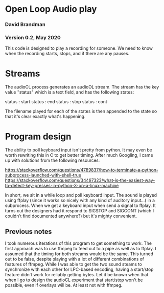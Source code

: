 
# Open Loop Audio play
### David Brandman
### Version 0.2, May 2020

This code is designed to play a recording for someone. We need to know when the recording starts, stops, and if there are any pauses.

# Streams

The audioOL process generates an audioOL stream. The stream has the key value "status" which is a text field, and has the following states:

status : start
status : end
status : stop
status : cont

The filename played for each of the states is then appended to the state so that it's clear exactly what's happening.

# Program design

The ability to poll keyboard input isn't pretty from python. It may even be worth rewriting this in C to get better timing. After much Googling, I came up with solutions from the following resources: 

https://stackoverflow.com/questions/4789837/how-to-terminate-a-python-subprocess-launched-with-shell-true
https://stackoverflow.com/questions/34497323/what-is-the-easiest-way-to-detect-key-presses-in-python-3-on-a-linux-machine

In short, we sit in a while loop and poll keyboard input. The sound is played using ffplay (since it works so nicely with any kind of auditory input...) in a subprocess.  When we get a keyboard input when send a signal to ffplay. It turns out the designers had it respond to SIGSTOP and SIGCONT (which I couldn't find documented anywhere?) but it's mighty convenient. 



## Previous notes

I took numerous iterations of this program to get something to work. The first approach was to use ffmpeg to feed out to a pipe as well as to ffplay. I assumed that the timing for both streams would be the same. This turned out to be false, despite playing with a lot of different combinations of features of ffmpeg. While I was able to get the two sound steams to synchronize with each other for LPC-based encoding, having a start/stop feature didn't work for reliably getting bytes. Let it be known when that when I go to design the audioCL experiment that start/stop won't be possible, even if overlays will be. At least not with ffmpeg.


